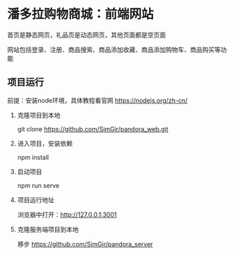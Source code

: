# 潘多拉购物商城：前端网站

首页是静态网页，礼品页是动态网页，其他页面都是空页面

网站包括登录、注册、商品搜索、商品添加收藏、商品添加购物车、商品购买等功能

## 项目运行

前提：安装node环境，具体教程看官网 https://nodejs.org/zh-cn/ 

1. 克隆项目到本地

	git clone https://github.com/SimGir/pandora_web.git

2. 进入项目，安装依赖

	npm install

3. 启动项目

	npm run serve

4. 项目运行地址

	浏览器中打开：http://127.0.0.1:3001 

5. 克隆服务端项目到本地

	移步 https://github.com/SimGir/pandora_server 